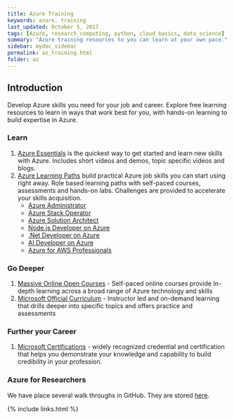 ```yaml
---
title: Azure Training 
keywords: azure, training 
last_updated: October 5, 2017
tags: [Azure, research_computing, python, cloud_basics, data_science]
summary: "Azure training resources to you can learn at your own pace." 
sidebar: mydoc_sidebar
permalink: az_training.html
folder: az
---
```


## Introduction
Develop Azure skills you need for your job and career. Explore free learning resources to learn in ways that work best for you, with hands-on learning to build expertise in Azure.

### Learn
1. [Azure Essentials](https://www.microsoft.com/en-us/azureessentials?wa=wsignin1.0) is the quickest way to get started and learn new skills with Azure. Includes short videos and demos, topic specific videos and blogs. 
2. [Azure Learning Paths](https://azure.microsoft.com/en-us/training/) build practical Azure job skills you can start using right away. Role based learning paths with self-paced courses, assessments and hands-on labs. Challenges are provided to accelerate your skills acquisition.
   - [Azure Administrator](https://azure.microsoft.com/en-us/training/learning-paths/azure-administrator/)
   - [Azure Stack Operator](https://azure.microsoft.com/en-us/training/learning-paths/azure-stack-operator/)
   - [Azure Solution Architect](https://azure.microsoft.com/en-us/training/learning-paths/azure-solution-architect/)
   - [Node.js Developer on Azure](https://azure.microsoft.com/en-us/training/learning-paths/node-js-developer/)
   - [.Net Developer on Azure](https://azure.microsoft.com/en-us/training/learning-paths/dotnet-developer/)
   - [AI Developer on Azure](https://azure.microsoft.com/en-us/training/learning-paths/azure-ai-developer/)
   - [Azure for AWS Professionals](https://azure.microsoft.com/en-us/training/learning-paths/azure-for-aws-professional/)

### Go Deeper
1. [Massive Online Open Courses](https://www.edx.org/course?school=Microsoft%3A%20Microsoft) - Self-paced online courses provide In-depth learning across a broad range of Azure technology and skills  
2. [Microsoft Official Curriculum](https://www.microsoft.com/en-us/learning/course-list.aspx)  - Instructor led and on-demand learning that drills deeper into specific topics and offers practice and assessments 

### Further your Career
1. [Microsoft Certifications](https://www.microsoft.com/en-us/learning/browse-all-certifications.aspx?technology=Microsoft%20Azure)  - widely recognized credential and certification that helps you demonstrate your knowledge and capability to build credibility in your profession.   

### Azure for Researchers
We have place several walk throughs in GitHub.  They are stored [here](https://github.com/MSRConnections/Azure-training-course).

{% include links.html %}
